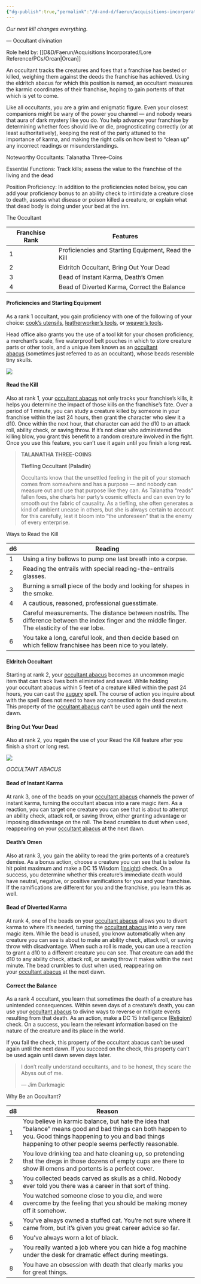 ```yaml
---
{"dg-publish":true,"permalink":"/d-and-d/faerun/acquisitions-incorporated/player-viewable/franchise-management/main-office-contracts/onboarding-packets/occultant/"}
---
```


*Our next kill changes everything.*

— Occultant divination

Role held by: [[D&D/Faerun/Acquisitions Incorporated/Lore Reference/PCs/Orcan\|Orcan]]

An occultant tracks the creatures and foes that a franchise has bested or killed, weighing them against the deeds the franchise has achieved. Using the eldritch abacus for which this position is named, an occultant measures the karmic coordinates of their franchise, hoping to gain portents of that which is yet to come.

Like all occultants, you are a grim and enigmatic figure. Even your closest companions might be wary of the power you channel — and nobody wears that aura of dark mystery like you do. You help advance your franchise by determining whether foes should live or die, prognosticating correctly (or at least authoritatively), keeping the rest of the party attuned to the importance of karma, and making the right calls on how best to “clean up” any incorrect readings or misunderstandings.

Noteworthy Occultants: Talanatha Three-Coins

Essential Functions: Track kills; assess the value to the franchise of the living and the dead

Position Proficiency: In addition to the proficiencies noted below, you can add your proficiency bonus to an ability check to intimidate a creature close to death, assess what disease or poison killed a creature, or explain what that dead body is doing under your bed at the inn.

The Occultant

|Franchise Rank|Features|
|---|---|
|1|Proficiencies and Starting Equipment, Read the Kill|
|2|Eldritch Occultant, Bring Out Your Dead|
|3|Bead of Instant Karma, Death’s Omen|
|4|Bead of Diverted Karma, Correct the Balance|

#### [](https://www.dndbeyond.com/sources/dnd/ai/growing-your-franchise#ProficienciesandStartingEquipment7)Proficiencies and Starting Equipment

As a rank 1 occultant, you gain proficiency with one of the following of your choice: [cook’s utensils](https://www.dndbeyond.com/equipment/108-cooks-utensils), [leatherworker’s tools](https://www.dndbeyond.com/equipment/111-leatherworkers-tools), or [weaver’s tools](https://www.dndbeyond.com/equipment/117-weavers-tools).

Head office also grants you the use of a tool kit for your chosen proficiency, a merchant’s scale, five waterproof belt pouches in which to store creature parts or other tools, and a unique item known as an [occultant abacus](https://www.dndbeyond.com/magic-items/704165-occultant-abacus) (sometimes just referred to as an occultant), whose beads resemble tiny skulls.

[![](https://www.dndbeyond.com/attachments/thumbnails/5/591/420/543/02-17.png)](https://www.dndbeyond.com/attachments/5/591/02-17.png)

#### [](https://www.dndbeyond.com/sources/dnd/ai/growing-your-franchise#ReadtheKill)Read the Kill

Also at rank 1, your [occultant abacus](https://www.dndbeyond.com/magic-items/704165-occultant-abacus) not only tracks your franchise’s kills, it helps you determine the impact of those kills on the franchise’s fate. Over a period of 1 minute, you can study a creature killed by someone in your franchise within the last 24 hours, then grant the character who slew it a d10. Once within the next hour, that character can add the d10 to an attack roll, ability check, or saving throw. If it’s not clear who administered the killing blow, you grant this benefit to a random creature involved in the fight. Once you use this feature, you can’t use it again until you finish a long rest.

> **TALANATHA THREE-COINS**
> 
> **Tiefling Occultant (Paladin)**
> 
> Occultants know that the unsettled feeling in the pit of your stomach comes from somewhere and has a purpose — and nobody can measure out and use that purpose like they can. As Talanatha “reads” fallen foes, she charts her party’s cosmic effects and can even try to smooth out the fabric of causality. As a tiefling, she often generates a kind of ambient unease in others, but she is always certain to account for this carefully, lest it bloom into “the unforeseen” that is the enemy of every enterprise.

Ways to Read the Kill

|d6|Reading|
|---|---|
|1|Using a tiny bellows to pump one last breath into a corpse.|
|2|Reading the entrails with special reading-the-entrails glasses.|
|3|Burning a small piece of the body and looking for shapes in the smoke.|
|4|A cautious, reasoned, professional guesstimate.|
|5|Careful measurements. The distance between nostrils. The difference between the index finger and the middle finger. The elasticity of the ear lobe.|
|6|You take a long, careful look, and then decide based on which fellow franchisee has been nice to you lately.|

#### [](https://www.dndbeyond.com/sources/dnd/ai/growing-your-franchise#EldritchOccultant)Eldritch Occultant

Starting at rank 2, your [occultant abacus](https://www.dndbeyond.com/magic-items/704165-occultant-abacus) becomes an uncommon magic item that can track lives both eliminated and saved. While holding your occultant abacus within 5 feet of a creature killed within the past 24 hours, you can cast the [augury](https://www.dndbeyond.com/spells/2007-augury) spell. The course of action you inquire about with the spell does not need to have any connection to the dead creature. This property of the [occultant abacus](https://www.dndbeyond.com/magic-items/704165-occultant-abacus) can’t be used again until the next dawn.

#### [](https://www.dndbeyond.com/sources/dnd/ai/growing-your-franchise#BringOutYourDead)Bring Out Your Dead

Also at rank 2, you regain the use of your Read the Kill feature after you finish a short or long rest.

[![](https://www.dndbeyond.com/attachments/thumbnails/5/592/420/489/02-18.png)](https://www.dndbeyond.com/attachments/5/592/02-18.png)

_OCCULTANT ABACUS_

#### [](https://www.dndbeyond.com/sources/dnd/ai/growing-your-franchise#BeadofInstantKarma)Bead of Instant Karma

At rank 3, one of the beads on your [occultant abacus](https://www.dndbeyond.com/magic-items/704165-occultant-abacus) channels the power of instant karma, turning the occultant abacus into a rare magic item. As a reaction, you can target one creature you can see that is about to attempt an ability check, attack roll, or saving throw, either granting advantage or imposing disadvantage on the roll. The bead crumbles to dust when used, reappearing on your [occultant abacus](https://www.dndbeyond.com/magic-items/704165-occultant-abacus) at the next dawn.

#### [](https://www.dndbeyond.com/sources/dnd/ai/growing-your-franchise#DeathsOmen)Death’s Omen

Also at rank 3, you gain the ability to read the grim portents of a creature’s demise. As a bonus action, choose a creature you can see that is below its hit point maximum and make a DC 15 Wisdom ([Insight](https://www.dndbeyond.com/sources/dnd/free-rules/playing-the-game#Skills)) check. On a success, you determine whether this creature’s immediate death would have neutral, negative, or positive ramifications for you and your franchise. If the ramifications are different for you and the franchise, you learn this as well.

#### [](https://www.dndbeyond.com/sources/dnd/ai/growing-your-franchise#BeadofDivertedKarma)Bead of Diverted Karma

At rank 4, one of the beads on your [occultant abacus](https://www.dndbeyond.com/magic-items/704165-occultant-abacus) allows you to divert karma to where it’s needed, turning the [occultant abacus](https://www.dndbeyond.com/magic-items/704165-occultant-abacus) into a very rare magic item. While the bead is unused, you know automatically when any creature you can see is about to make an ability check, attack roll, or saving throw with disadvantage. When such a roll is made, you can use a reaction to grant a d10 to a different creature you can see. That creature can add the d10 to any ability check, attack roll, or saving throw it makes within the next minute. The bead crumbles to dust when used, reappearing on your [occultant abacus](https://www.dndbeyond.com/magic-items/704165-occultant-abacus) at the next dawn.

#### [](https://www.dndbeyond.com/sources/dnd/ai/growing-your-franchise#CorrecttheBalance)Correct the Balance

As a rank 4 occultant, you learn that sometimes the death of a creature has unintended consequences. Within seven days of a creature’s death, you can use your [occultant abacus](https://www.dndbeyond.com/magic-items/704165-occultant-abacus) to divine ways to reverse or mitigate events resulting from that death. As an action, make a DC 15 Intelligence ([Religion](https://www.dndbeyond.com/sources/dnd/free-rules/playing-the-game#Skills)) check. On a success, you learn the relevant information based on the nature of the creature and its place in the world.

If you fail the check, this property of the occultant abacus can’t be used again until the next dawn. If you succeed on the check, this property can’t be used again until dawn seven days later.

> I don’t really understand occultants, and to be honest, they scare the Abyss out of me.
> 
> — Jim Darkmagic

Why Be an Occultant?

|d8|Reason|
|---|---|
|1|You believe in karmic balance, but hate the idea that “balance” means good and bad things can both happen to you. Good things happening to you and bad things happening to other people seems perfectly reasonable.|
|2|You love drinking tea and hate cleaning up, so pretending that the dregs in those dozens of empty cups are there to show ill omens and portents is a perfect cover.|
|3|You collected beads carved as skulls as a child. Nobody ever told you there was a career in that sort of thing.|
|4|You watched someone close to you die, and were overcome by the feeling that you should be making money off it somehow.|
|5|You’ve always owned a stuffed cat. You’re not sure where it came from, but it’s given you great career advice so far.|
|6|You’ve always worn a lot of black.|
|7|You really wanted a job where you can hide a fog machine under the desk for dramatic effect during meetings.|
|8|You have an obsession with death that clearly marks you for great things.|